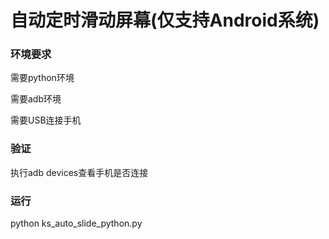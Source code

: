 <h1>自动定时滑动屏幕(仅支持Android系统)</h1>
<h3>环境要求</h3>
<p>需要python环境</p>
<p>需要adb环境</p>
<p>需要USB连接手机</p>

<h3>验证</h3>

<p>执行adb devices查看手机是否连接</p>

<h3>运行</h3>
<p>python ks_auto_slide_python.py</p>

### 

